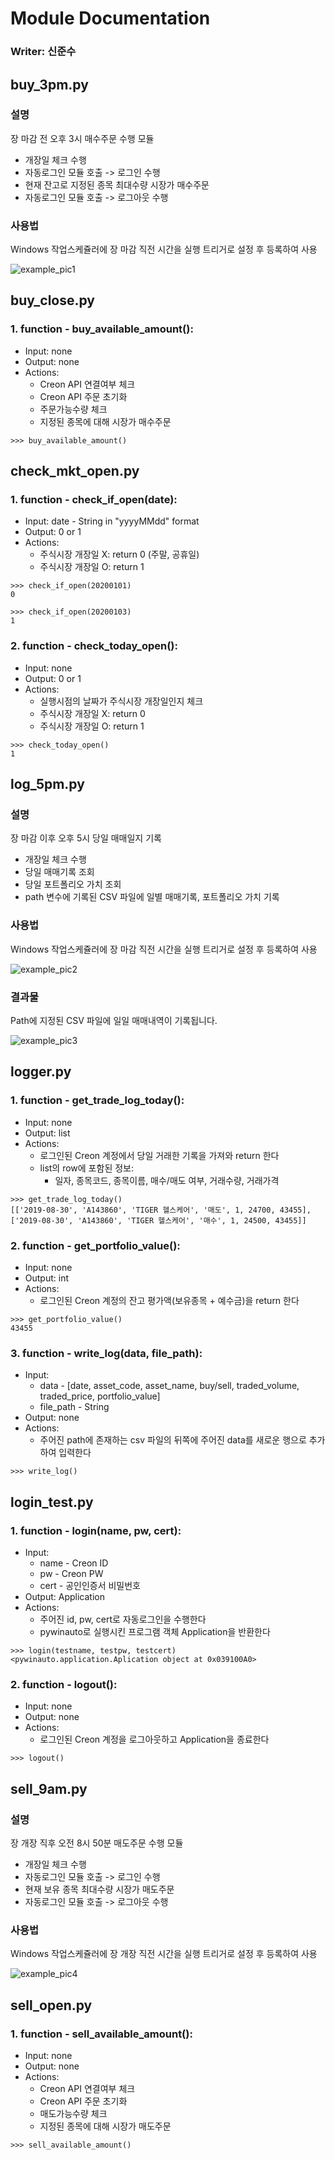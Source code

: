 # Module Documentation

### Writer: 신준수

## buy_3pm.py

### 설명

장 마감 전 오후 3시 매수주문 수행 모듈
- 개장일 체크 수행
- 자동로그인 모듈 호출 -> 로그인 수행
- 현재 잔고로 지정된 종목 최대수량 시장가 매수주문
- 자동로그인 모듈 호출 -> 로그아웃 수행

### 사용법

Windows 작업스케쥴러에 장 마감 직전 시간을 실행 트리거로 설정 후 등록하여 사용

![example_pic1](../resources/modules/buy_3pm.png)

## buy_close.py

### 1. function -  buy_available_amount():
- Input: none
- Output: none
- Actions:
  - Creon API 연결여부 체크
  - Creon API 주문 초기화
  - 주문가능수량 체크
  - 지정된 종목에 대해 시장가 매수주문

~~~
>>> buy_available_amount()
~~~

## check_mkt_open.py

### 1. function -  check_if_open(date):
- Input: date - String in "yyyyMMdd" format
- Output: 0 or 1
- Actions:
  - 주식시장 개장일 X: return 0 (주말, 공휴일)
  - 주식시장 개장일 O: return 1

~~~
>>> check_if_open(20200101)
0

>>> check_if_open(20200103)
1
~~~


### 2. function -  check_today_open():
- Input: none
- Output: 0 or 1
- Actions:
  - 실행시점의 날짜가 주식시장 개장일인지 체크
  - 주식시장 개장일 X: return 0
  - 주식시장 개장일 O: return 1

~~~
>>> check_today_open()
1
~~~

## log_5pm.py

### 설명

장 마감 이후 오후 5시 당일 매매일지 기록
- 개장일 체크 수행
- 당일 매매기록 조회
- 당일 포트폴리오 가치 조회
- path 변수에 기록된 CSV 파일에 일별 매매기록, 포트폴리오 가치 기록

### 사용법

Windows 작업스케쥴러에 장 마감 직전 시간을 실행 트리거로 설정 후 등록하여 사용

![example_pic2](../resources/modules/log_5pm.png)

### 결과물

Path에 지정된 CSV 파일에 일일 매매내역이 기록됩니다.

![example_pic3](../resources/modules/logger.png)

## logger.py

### 1. function -  get_trade_log_today():
- Input: none
- Output: list
- Actions:
  - 로그인된 Creon 계정에서 당일 거래한 기록을 가져와 return 한다
  - list의 row에 포함된 정보:
    - 일자, 종목코드, 종목이름, 매수/매도 여부, 거래수량, 거래가격

~~~
>>> get_trade_log_today()
[['2019-08-30', 'A143860', 'TIGER 헬스케어', '매도', 1, 24700, 43455], ['2019-08-30', 'A143860', 'TIGER 헬스케어', '매수', 1, 24500, 43455]]
~~~

### 2. function -  get_portfolio_value():
- Input: none
- Output: int
- Actions:
  - 로그인된 Creon 계정의 잔고 평가액(보유종목 + 예수금)을 return 한다

~~~
>>> get_portfolio_value()
43455
~~~

### 3. function -  write_log(data, file_path):
- Input:
  - data - [date, asset_code, asset_name, buy/sell, traded_volume, traded_price, portfolio_value]
  - file_path - String
- Output: none
- Actions:
  - 주어진 path에 존재하는 csv 파일의 뒤쪽에 주어진 data를 새로운 행으로 추가하여 입력한다  

~~~
>>> write_log()
~~~

## login_test.py

### 1. function -  login(name, pw, cert):
- Input:
  - name - Creon ID
  - pw - Creon PW
  - cert - 공인인증서 비밀번호
- Output: Application
- Actions:
  - 주어진 id, pw, cert로 자동로그인을 수행한다
  - pywinauto로 실행시킨 프로그램 객체 Application을 반환한다

~~~
>>> login(testname, testpw, testcert)
<pywinauto.application.Aplication object at 0x039100A0>
~~~

### 2. function -  logout():
- Input: none
- Output: none
- Actions:
  - 로그인된 Creon 계정을 로그아웃하고 Application을 종료한다

~~~
>>> logout()
~~~

## sell_9am.py

### 설명

장 개장 직후 오전 8시 50분 매도주문 수행 모듈
- 개장일 체크 수행
- 자동로그인 모듈 호출 -> 로그인 수행
- 현재 보유 종목 최대수량 시장가 매도주문
- 자동로그인 모듈 호출 -> 로그아웃 수행

### 사용법

Windows 작업스케쥴러에 장 개장 직전 시간을 실행 트리거로 설정 후 등록하여 사용

![example_pic4](../resources/modules/sell_9am.png)

## sell_open.py

### 1. function -  sell_available_amount():
- Input: none
- Output: none
- Actions:
  - Creon API 연결여부 체크
  - Creon API 주문 초기화
  - 매도가능수량 체크
  - 지정된 종목에 대해 시장가 매도주문

~~~
>>> sell_available_amount()
~~~
